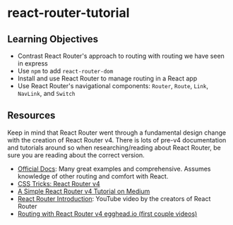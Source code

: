 # react-router-tutorial

## Learning Objectives

* Contrast React Router's approach to routing with routing we have seen in express
* Use `npm` to add `react-router-dom`
* Install and use React Router to manage routing in a React app
* Use React Router's navigational components: `Router`, `Route`, `Link`, `NavLink`, and `Switch`

## Resources

Keep in mind that React Router went through a fundamental design change with the creation of React Router v4. There is lots of pre-v4 documentation and tutorials around so when researching/reading about React Router, be sure you are reading about the correct version.

* [Official Docs](https://reacttraining.com/react-router/): Many great examples and comprehensive. Assumes knowledge of other routing and comfort with React.
* [CSS Tricks: React Router v4](https://css-tricks.com/react-router-4/)
* [A Simple React Router v4 Tutorial on Medium](https://medium.com/@pshrmn/a-simple-react-router-v4-tutorial-7f23ff27adf)
* [React Router Introduction](https://youtu.be/a4kqMQorcnE): YouTube video by the creators of React Router
* [Routing with React Router v4 egghead.io (first couple videos)](https://egghead.io/courses/add-routing-to-react-apps-using-react-router-v4)
